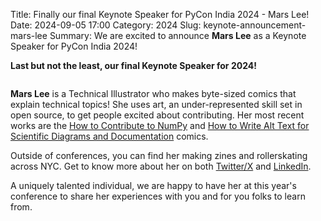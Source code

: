 Title: Finally our final Keynote Speaker for PyCon India 2024 - Mars Lee!
Date: 2024-09-05 17:00
Category: 2024
Slug: keynote-announcement-mars-lee
Summary: We are excited to announce **Mars Lee** as a Keynote Speaker for PyCon India 2024!

**Last but not the least, our final Keynote Speaker for 2024!**

<p align="center" data-aos="fade-right"  data-aos-duration="1000">
    <img src="/blog/images/2024/keynote-mars-lee.png" alt="" class="img-fluid" style="border-radius: 10%; max-height: 200px;">
</p>

**Mars Lee** is a Technical Illustrator who makes byte-sized comics that explain technical topics! She uses art, an under-represented skill set in open source, to get people excited about contributing. Her most recent works are the [How to Contribute to NumPy](https://heyzine.com/flip-book/3e66a13901.html) and [How to Write Alt Text for Scientific Diagrams and Documentation](https://heyzine.com/flip-book/f3c7f85cdc.html) comics.

Outside of conferences, you can find her making zines and rollerskating across NYC. Get to know more about her on both [Twitter/X](https://x.com/marsbarlee) and [LinkedIn](https://www.linkedin.com/in/mars-lee/).

A uniquely talented individual, we are happy to have her at this year's conference to share her experiences with you and for you folks to learn from.